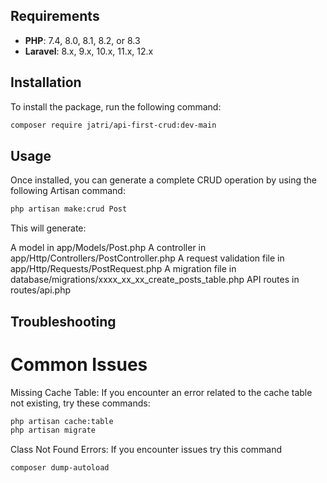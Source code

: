 ## Requirements

- **PHP**: 7.4, 8.0, 8.1, 8.2, or 8.3
- **Laravel**: 8.x, 9.x, 10.x, 11.x, 12.x

## Installation

To install the package, run the following command:

```bash
composer require jatri/api-first-crud:dev-main
```

## Usage

Once installed, you can generate a complete CRUD operation by using the following Artisan command:

```bash
php artisan make:crud Post
```

This will generate:

A model in app/Models/Post.php
A controller in app/Http/Controllers/PostController.php
A request validation file in app/Http/Requests/PostRequest.php
A migration file in database/migrations/xxxx_xx_xx_create_posts_table.php
API routes in routes/api.php


## Troubleshooting
# Common Issues
Missing Cache Table: If you encounter an error related to the cache table not existing, try these commands:

```bash
php artisan cache:table
php artisan migrate
```
Class Not Found Errors: If you encounter issues try this command

```bash
composer dump-autoload
```